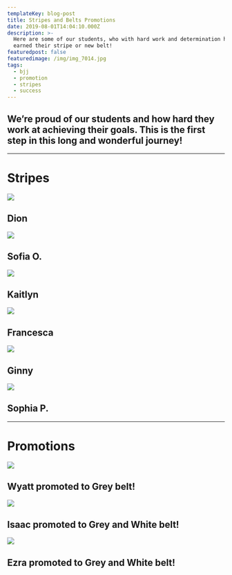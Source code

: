 ```yaml
---
templateKey: blog-post
title: Stripes and Belts Promotions
date: 2019-08-01T14:04:10.000Z
description: >-
  Here are some of our students, who with hard work and determination have
  earned their stripe or new belt! 
featuredpost: false
featuredimage: /img/img_7014.jpg
tags:
  - bjj
  - promotion
  - stripes
  - success
---
```

## We’re proud of our students and how hard they work at achieving their goals. This is the first step in this long and wonderful journey!

- - -

# Stripes

![](/img/dsc00244.jpg)

## Dion 

![](/img/dsc00240.jpg)

## Sofia O.

![](/img/dsc00235.jpg)

## Kaitlyn

![](/img/img_8398.jpg)

## **Francesca**

![](/img/img_8394.jpg)

## Ginny

![](/img/img_8400.jpg)

## Sophia P.

- - -

# **Promotions**

![](/img/dsc00254.jpg)

## Wyatt promoted to Grey belt!

![](/img/dsc09873.jpg)

## Isaac promoted to Grey and White belt!

![](/img/dsc09873.jpg)

## Ezra promoted to Grey and White belt!
